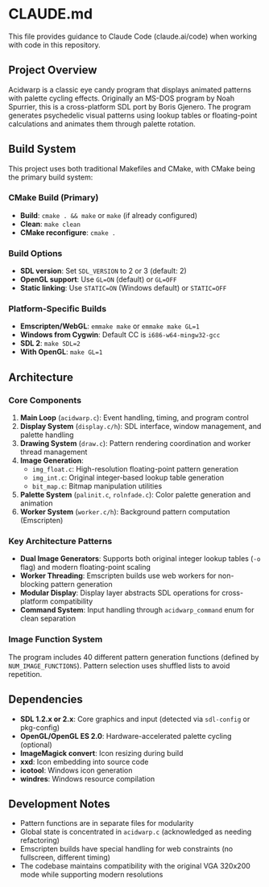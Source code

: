 # CLAUDE.md

This file provides guidance to Claude Code (claude.ai/code) when working with code in this repository.

## Project Overview

Acidwarp is a classic eye candy program that displays animated patterns with palette cycling effects. Originally an MS-DOS program by Noah Spurrier, this is a cross-platform SDL port by Boris Gjenero. The program generates psychedelic visual patterns using lookup tables or floating-point calculations and animates them through palette rotation.

## Build System

This project uses both traditional Makefiles and CMake, with CMake being the primary build system:

### CMake Build (Primary)
- **Build**: `cmake . && make` or `make` (if already configured)
- **Clean**: `make clean` 
- **CMake reconfigure**: `cmake .`

### Build Options
- **SDL version**: Set `SDL_VERSION` to 2 or 3 (default: 2)
- **OpenGL support**: Use `GL=ON` (default) or `GL=OFF`
- **Static linking**: Use `STATIC=ON` (Windows default) or `STATIC=OFF`

### Platform-Specific Builds
- **Emscripten/WebGL**: `emmake make` or `emmake make GL=1`
- **Windows from Cygwin**: Default CC is `i686-w64-mingw32-gcc`
- **SDL 2**: `make SDL=2` 
- **With OpenGL**: `make GL=1`

## Architecture

### Core Components

1. **Main Loop** (`acidwarp.c`): Event handling, timing, and program control
2. **Display System** (`display.c/h`): SDL interface, window management, and palette handling
3. **Drawing System** (`draw.c`): Pattern rendering coordination and worker thread management
4. **Image Generation**:
   - `img_float.c`: High-resolution floating-point pattern generation
   - `img_int.c`: Original integer-based lookup table generation
   - `bit_map.c`: Bitmap manipulation utilities
5. **Palette System** (`palinit.c`, `rolnfade.c`): Color palette generation and animation
6. **Worker System** (`worker.c/h`): Background pattern computation (Emscripten)

### Key Architecture Patterns

- **Dual Image Generators**: Supports both original integer lookup tables (`-o` flag) and modern floating-point scaling
- **Worker Threading**: Emscripten builds use web workers for non-blocking pattern generation
- **Modular Display**: Display layer abstracts SDL operations for cross-platform compatibility
- **Command System**: Input handling through `acidwarp_command` enum for clean separation

### Image Function System

The program includes 40 different pattern generation functions (defined by `NUM_IMAGE_FUNCTIONS`). Pattern selection uses shuffled lists to avoid repetition.

## Dependencies

- **SDL 1.2.x or 2.x**: Core graphics and input (detected via `sdl-config` or pkg-config)
- **OpenGL/OpenGL ES 2.0**: Hardware-accelerated palette cycling (optional)
- **ImageMagick convert**: Icon resizing during build
- **xxd**: Icon embedding into source code
- **icotool**: Windows icon generation
- **windres**: Windows resource compilation

## Development Notes

- Pattern functions are in separate files for modularity
- Global state is concentrated in `acidwarp.c` (acknowledged as needing refactoring)
- Emscripten builds have special handling for web constraints (no fullscreen, different timing)
- The codebase maintains compatibility with the original VGA 320x200 mode while supporting modern resolutions